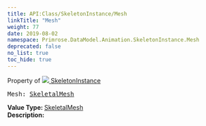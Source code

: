 ```yaml
---
title: API:Class/SkeletonInstance/Mesh
linkTitle: "Mesh"
weight: 77
date: 2019-08-02
namespace: Primrose.DataModel.Animation.SkeletonInstance.Mesh
deprecated: false
no_list: true
toc_hide: true
---
```

Property of <a href="/docs/api-reference/Class/SkeletonInstance"><img src="/icons/silk/bone.png"/>&nbsp;SkeletonInstance</a>
<pre class="method-declaration">
Mesh: <a class="type" href="/docs/api-reference/Class/SkeletalMesh">SkeletalMesh</a></pre>
<b>Value Type: </b>
<a class="type" href="/docs/api-reference/Class/SkeletalMesh">SkeletalMesh</a>
<br/>
<b>Description: </b>